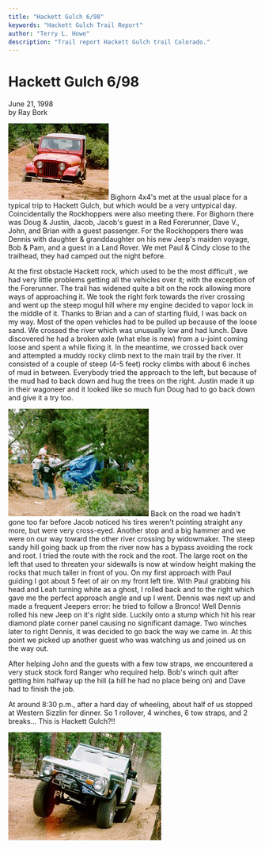 ```yaml
---
title: "Hackett Gulch 6/98"
keywords: "Hackett Gulch Trail Report"
author: "Terry L. Howe"
description: "Trail report Hackett Gulch trail Colorado."
---
```

# Hackett Gulch 6/98

June 21, 1998  
by Ray Bork  

![John sideways on the mogul field](../../../img/terry/trail/hg980603.jpg) Bighorn 4x4's met at the usual place for a typical trip to Hackett Gulch, but which would be a very untypical day. Coincidentally the Rockhoppers were also meeting there. For Bighorn there was Doug & Justin, Jacob, Jacob's guest in a Red Forerunner, Dave V., John, and Brian with a guest passenger. For the Rockhoppers there was Dennis with daughter & granddaughter on his new Jeep's maiden voyage, Bob & Pam, and a guest in a Land Rover. We met Paul & Cindy close to the trailhead, they had camped out the night before. 

At the first obstacle Hackett rock, which used to be the most difficult , we had very little problems getting all the vehicles over it; with the exception of the Forerunner. The trail has widened quite a bit on the rock allowing more ways of approaching it. We took the right fork towards the river crossing and went up the steep mogul hill where my engine decided to vapor lock in the middle of it. Thanks to Brian and a can of starting fluid, I was back on my way. Most of the open vehicles had to be pulled up because of the loose sand. We crossed the river which was unusually low and had lunch. Dave discovered he had a broken axle (what else is new) from a u-joint coming loose and spent a while fixing it. In the meantime, we crossed back over and attempted a muddy rocky climb next to the main trail by the river. It consisted of a couple of steep (4-5 feet) rocky climbs with about 6 inches of mud in between. Everybody tried the approach to the left, but because of the mud had to back down and hug the trees on the right. Justin made it up in their wagoneer and it looked like so much fun Doug had to go back down and give it a try too. 

![Dennis on his side](../../../img/terry/trail/hg980602.jpg) Back on the road we hadn't gone too far before Jacob noticed his tires weren't pointing straight any more, but were very cross-eyed. Another stop and a big hammer and we were on our way toward the other river crossing by widowmaker. The steep sandy hill going back up from the river now has a bypass avoiding the rock and root. I tried the route with the rock and the root. The large root on the left that used to threaten your sidewalls is now at window height making the rocks that much taller in front of you. On my first approach with Paul guiding I got about 5 feet of air on my front left tire. With Paul grabbing his head and Leah turning white as a ghost, I rolled back and to the right which gave me the perfect approach angle and up I went. Dennis was next up and made a frequent Jeepers error: he tried to follow a Bronco! Well Dennis rolled his new Jeep on it's right side. Luckily onto a stump which hit his rear diamond plate corner panel causing no significant damage. Two winches later to right Dennis, it was decided to go back the way we came in. At this point we picked up another guest who was watching us and joined us on the way out. 

After helping John and the guests with a few tow straps, we encountered a very stuck stock ford Ranger who required help. Bob's winch quit after getting him halfway up the hill (a hill he had no place being on) and Dave had to finish the job. 

At around 8:30 p.m., after a hard day of wheeling, about half of us stopped at Western Sizzlin for dinner. So 1 rollover, 4 winches, 6 tow straps, and 2 breaks... This is Hackett Gulch?!! 

![Dave with some air on Hackett](../../../img/terry/trail/hg980601.jpg)